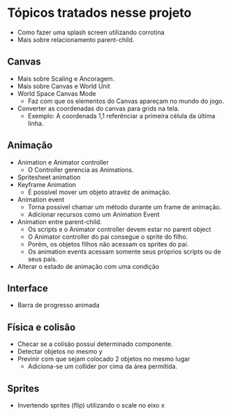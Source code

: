 # Tópicos tratados nesse projeto
* Como fazer uma splash screen utilizando corrotina
* Mais sobre relacionamento parent-child.

## Canvas
* Mais sobre Scaling e Ancoragem.
* Mais sobre Canvas e World Unit
* World Space Canvas Mode
    * Faz com que os elementos do Canvas apareçam no mundo do jogo.
* Converter as coordenadas do canvas para grids na tela.
    * Exemplo: A coordenada 1,1 referênciar a primeira célula da última linha.

## Animação
* Animation e Animator controller
    * O Controller gerencia as Animations.
* Spritesheet animation
* Keyframe Animation
    * É possível mover um objeto atravéz de animação.
* Animation event
    * Torna possível chamar um método durante um frame de animação.
    * Adicionar recursos como um Animation Event
* Animation entre parent-child.
    * Os scripts e o Animator controller devem estar no parent object
    * O Animator controller do pai consegue o sprite do filho.
    * Porém, os objetos filhos não acessam os sprites do pai.
    * Os animation events acessam somente seus próprios scripts ou de seus pais.
* Alterar o estado de animação com uma condição

## Interface
* Barra de progresso animada

## Física e colisão
* Checar se a colisão possuí determinado componente.
* Detectar objetos no mesmo y
* Previnir com que sejam colocado 2 objetos no mesmo lugar
    *  Adiciona-se um collider por cima da área permitida.

## Sprites
* Invertendo sprites (flip) utilizando o scale no eixo x
